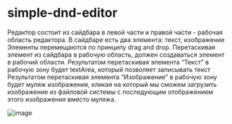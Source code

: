 # simple-dnd-editor

Редактор состоит из сайдбара в левой части и правой части - рабочая область редактора.
В сайдбаре есть два элемента: текст, изображение
Элементы перемещаются по принципу drag and drop. Перетаскивая элемент из сайдбара в рабочую область, должен создаваться элемент в рабочий области.
Результатом перетаскивая элемента “Текст” в рабочую зону будет textArea, который позволяет записывать текст
Результатом перетаскивая элемента “Изображение” в рабочую зону будет муляж изображения, кликая на который мы сможем загрузить изображение из файловой системы с последующим отображением этого изображения вместо муляжа.

![image](https://user-images.githubusercontent.com/48245816/124507404-69a39480-ddd6-11eb-87f6-1b0d9428bb48.png)
